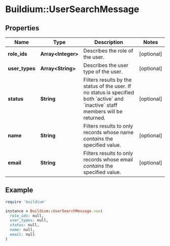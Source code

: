 # Buildium::UserSearchMessage

## Properties

| Name | Type | Description | Notes |
| ---- | ---- | ----------- | ----- |
| **role_ids** | **Array&lt;Integer&gt;** | Describes the role of the user. | [optional] |
| **user_types** | **Array&lt;String&gt;** | Describes the user type of the user. | [optional] |
| **status** | **String** | Filters results by the status of the user. If no status is specified both &#x60;active&#x60; and &#x60;inactive&#x60; staff members will be returned. | [optional] |
| **name** | **String** | Filters results to only records whose name *contains* the specified value. | [optional] |
| **email** | **String** | Filters results to only records whose email *contains* the specified value. | [optional] |

## Example

```ruby
require 'buildium'

instance = Buildium::UserSearchMessage.new(
  role_ids: null,
  user_types: null,
  status: null,
  name: null,
  email: null
)
```

